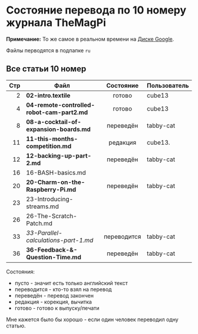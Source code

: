 Состояние перевода по 10 номеру журнала TheMagPi
================================================

**Примечание:** То же самое в реальном времени на [Диске Google](https://docs.google.com/spreadsheet/ccc?key=0AoPc7MVZIiXgdFFJeXdnMGJ6cWhFNDdWY2pabmNwY0E&usp=sharing).

Файлы перводятся в подпапке `ru`


Все статьи 10 номер
-------------------

| Стр| Файл                                        | Состояние   | Пользователь |
|---:|---------------------------------------------|:-----------:|--------------|
|  2 | **02-intro.textile**                        | готово      | cube13       |
|  4 | **04-remote-controlled-robot-cam-part2.md** | готово      | cube13       |
|  8 | **08-a-cocktail-of-expansion-boards.md**    | переведён   | tabby-cat    |
| 11 | **11-this-months-competition.md**           | редакция    | cube13.      |
| 12 | **12-backing-up-part-2.md**                 | переведён   | tabby-cat    |
| 16 | 16-BASH-basics.md                           |             |              |
| 20 | **20-Charm-on-the-Raspberry-Pi.md**         | переведён   | tabby-cat    |
| 23 | 23-Introducing-streams.md                   |             |              |
| 26 | 26-The-Scratch-Patch.md                     |             |              |
| 33 | *33-Parallel-calculations-part-1.md*        | переводится | tabby-cat    |
| 36 | **36-Feedback-&-Question-Time.md**          | переведён   | tabby-cat    |


Состояния:

* пусто       - значит есть только английский текст
* переводится - кто-то взял на перевод
* переведён   - перевод закончен
* редакция    - корекция, вычитка
* готово      - готово к выпуску/печати


Мне кажется было бы хорошо - если один человек переводил одну статью.
